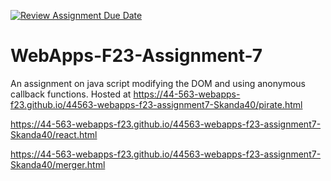 [![Review Assignment Due Date](https://classroom.github.com/assets/deadline-readme-button-24ddc0f5d75046c5622901739e7c5dd533143b0c8e959d652212380cedb1ea36.svg)](https://classroom.github.com/a/Kv-XePEp)
# WebApps-F23-Assignment-7
An assignment on java script modifying the DOM and using anonymous callback functions.
Hosted at
https://44-563-webapps-f23.github.io/44563-webapps-f23-assignment7-Skanda40/pirate.html

https://44-563-webapps-f23.github.io/44563-webapps-f23-assignment7-Skanda40/react.html

https://44-563-webapps-f23.github.io/44563-webapps-f23-assignment7-Skanda40/merger.html
